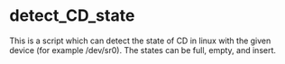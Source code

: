 # detect_CD_state
This is a script which can detect the state of CD in linux with the given device (for example /dev/sr0). The states can be full, empty, and insert.  
